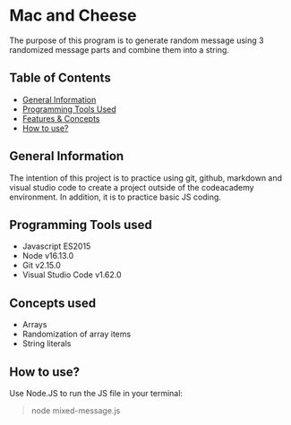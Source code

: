 # Mac and Cheese

The purpose of this program is to generate random message using 3 randomized message parts and combine them into a string.

## Table of Contents
* [General Information](#general-information)
* [Programming Tools Used](#programming-tools-used)
* [Features & Concepts](#features)
* [How to use?](#how-to-use)

## General Information
The intention of this project is to practice using git, github, markdown and visual studio code to create a project outside of the codeacademy environment. In addition, it is to practice basic JS coding.

## Programming Tools used
 * Javascript ES2015
 * Node v16.13.0
 * Git v2.15.0
 * Visual Studio Code v1.62.0

## Concepts used
* Arrays
* Randomization of array items
* String literals

## How to use?
Use Node.JS to run the JS file in your terminal:
> node mixed-message.js

